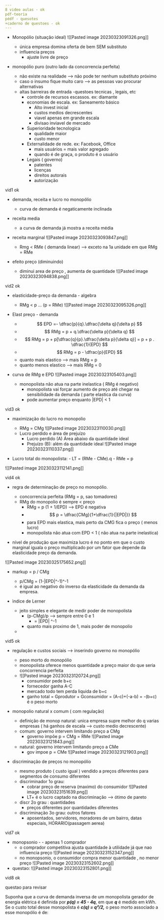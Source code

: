 ```yaml
---
8 video aulas - ok
pdf-teoria
pédf - quesotes
+caderno de questoes - ok
---
```


- Monopólio (situação ideal)
	![[Pasted image 20230323091326.png]]
	- única empresa domina oferta de bem SEM substituto
	- influencia preços
		- ajuste livre de preço

- monopólio puro (outro lado da concorrencia perfeita)
	- não existe na realidade --> não pode ter nenhum substituto próximo
	- caso o insumo fique muito caro --> as pessoas vao procurar alternativas
	- altas barreiras de entrada -questoes tecnicas , legais, etc
		- controle de recursos escassos. ex: diamante
		- economias de escala. ex: Saneamento básico
			- Alto invest inicial
			- custos medios decrescentes
			- viavel apenas em grande escala
			- divisao inviavel de mercado
		- Superioridade tecnologica
			- qualidade maior
			- custo menor
		- Externalidade de rede. ex: Facebook, Office
			- mais usuários = mais valor agregado
			- quando é de graça, o produto é o usuário
		- Legais ( governo)
			- patentes
			- licenças
			- direitos autorais
			- autorização

vid1 ok

- demanda, receita e lucro no monopólio
	- curva de demanda é negaticamente inclinada 

- receita media
	- a curva de demanda já mostra a receita média

- receita marginal
	![[Pasted image 20230323093847.png]]
	- Rmg < RMe ( demanda linear) --> exceto na 1a unidade em que RMg = RMe

- efeito preço (diminuindo)
	- diminui area de preço , aumenta de quantidade
	![[Pasted image 20230323094838.png]]

vid2 ok

- elasticidade-preço da demanda - algebra
	- RMg < p ... (p = RMe)
	![[Pasted image 20230323095326.png]]

 - Elast preço - demanda
	 - $$ EPD =- \dfrac{p}{q}.\dfrac{\delta q}{\delta p} $$
	 - $$ RMg = p + q.\dfrac{\delta p}{\delta q} $$
	 - $$ RMg = p + p[\dfrac{q}{p}.\dfrac{\delta p}{\delta q}] = p + p . \dfrac{1}{EPD} $$
	 - $$ RMg = p - \dfrac{p}{EPD} $$
	 - quanto mais elastico --> mais RMg = p
	 - quanto menos elastico --> mais RMg = 0
- curva de RMg e EPD
	![[Pasted image 20230323105403.png]]
	- monopolista não atua na parte inelastica ( RMg é negativo) 
		- monopolista vai forçar aumento de preço até chegar na sensibilidade da demanda ( parte elastica da curva)
		- pode aumentar preço enquanto |EPD| < 1

vid3 ok

- maximização do lucro no monopolio
	- RMg = CMg
	![[Pasted image 20230323110030.png]]
	- Lucro perdido e área de prejuízo
		- Lucro perdido (A) Área abaixo da quantidade ideal
		- Prejuízo (B): além da quantidade ideal
		![[Pasted image 20230323110337.png]]

- Lucro total do monopolista:
		- LT = (RMe - CMe).q
			- RMe = p

![[Pasted image 20230323112141.png]]


vid4 ok

- regra de determinação de preço no monopólio.
	- concorrencia  perfeita (RMg = p, sao tomadores)
	-  RMg do monopolio é sempre < preço
		- RMg = p (1 + 1/EPD) --> EPD é negativa
		-  $$ p = \dfrac{CMg}{1+\dfrac{1}{|EPD|}} $$
		- para EPD mais elastica, mais perto da CMG fica o preço ( menos lucro)
		- monopolista não atua com EPD < 1 ( não atua na parte inelastica)

- nível de produção que maximiza lucro é no ponto em que o custo marginal iguala o preço multiplicado por um fator que depende da elasticidade preço da demanda.

![[Pasted image 20230325175652.png]]

- markup = p / CMg
	- p/CMg = (1-|EPD|^-1)^-1
	- é igual ao negativo do inverso da elasticidade da demanda da empresa.

- ìndice de Lerner
	- jeito simples e elegante de medir poder de monopolista
		- (p-CMg)/p --> sempre entre 0 e 1
			- = |EPD| ^-1
		- quanto mais proximo de 1, mais poder de monopolio
	- 
vid5 ok

- regulação e custos sociais --> inserindo governo no monopólio
	- peso morto do monopólio
	- monopolista oferece menos quantidade a preço maior do que seria concorrencia perfeita
	- ![[Pasted image 20230323120724.png]]
		- consumidor pede b+c
		- fornecedor ganha A-C
		- mercado todo tem perda liquida de b+c
		- ganho total = Gprodutor + Gconsumidor = (A-c)+(-a-b) = -(b+c) é o peso morto
- monopolio natural x comum ( com regulação)
	- definição de monop natural: unica empresa supre melhor do q varias empresas ( há ganhos de escala --> custo medio decrescente)
	- comum: governo intervem limitando preço a CMg
		- governo impõe p = CMg = RMe
		![[Pasted image 20230323121843.png]]
	- natural: governo intervem limitando preço a CMe
		- gov impoe p = CMe
		![[Pasted image 20230323121903.png]]

- discriminação de preços no monopólio
	- mesmo produto ( custo igual ) vendido a preços diferentes para segmentos de consumo diferentes
	- discriminador 1o grau:
		- cobrar preço de reserva (maximo) do consumidor 
		![[Pasted image 20230323151639.png]]
		- LT+ é o lucro captado na discriminação --> ótimo de pareto
	- discr 2o grau : quantidades
		- preços diferentes por quantidades diferentes
	- discriminação 3o grau: outros fatores
		- aposentados, servidores, moradores de um bairro, datas especiais, HORARIO(passagem aerea)
 

vid7 ok

- monopsonio - - apenas 1 comprador
	- o comprador competitiva ajusta quantidade à utilidade já que nao influencia preço
	![[Pasted image 20230323152347.png]]
	- no monopsonio, o consumidor compra menor quantidade , no menor preço
	![[Pasted image 20230323152602.png]]
- questao:
	![[Pasted image 20230323152801.png]]

vid8 ok

questao para revisar

Suponha que a curva de demanda inversa de um monopolista gerador de energia elétrica é definida por **_p(q) = 45 - 4q_**, em que **_q_** é medido em kWh. Se o custo total desse monopolista é **_c(q) = q²/2,_** o peso morto associado a esse monopólio é de: